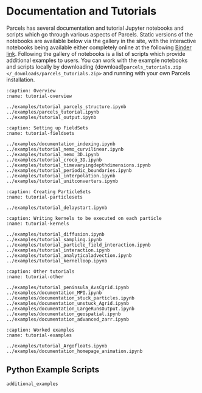 # Documentation and Tutorials

Parcels has several documentation and tutorial Jupyter notebooks and scripts which go through various aspects of Parcels. Static versions of the notebooks are available below via the gallery in the site, with the interactive notebooks being available either completely online at the following [Binder link](https://mybinder.org/v2/gh/OceanParcels/parcels/main?labpath=docs%2Fexamples%2Fparcels_tutorial.ipynb). Following the gallery of notebooks is a list of scripts which provide additional examples to users. You can work with the example notebooks and scripts locally by downloading {download}`parcels_tutorials.zip </_downloads/parcels_tutorials.zip>` and running with your own Parcels installation.

```{nbgallery}
:caption: Overview
:name: tutorial-overview

../examples/tutorial_parcels_structure.ipynb
../examples/parcels_tutorial.ipynb
../examples/tutorial_output.ipynb
```

```{nbgallery}
:caption: Setting up FieldSets
:name: tutorial-fieldsets

../examples/documentation_indexing.ipynb
../examples/tutorial_nemo_curvilinear.ipynb
../examples/tutorial_nemo_3D.ipynb
../examples/tutorial_croco_3D.ipynb
../examples/tutorial_timevaryingdepthdimensions.ipynb
../examples/tutorial_periodic_boundaries.ipynb
../examples/tutorial_interpolation.ipynb
../examples/tutorial_unitconverters.ipynb
```

```{nbgallery}
:caption: Creating ParticleSets
:name: tutorial-particlesets

../examples/tutorial_delaystart.ipynb
```

```{nbgallery}
:caption: Writing kernels to be executed on each particle
:name: tutorial-kernels

../examples/tutorial_diffusion.ipynb
../examples/tutorial_sampling.ipynb
../examples/tutorial_particle_field_interaction.ipynb
../examples/tutorial_interaction.ipynb
../examples/tutorial_analyticaladvection.ipynb
../examples/tutorial_kernelloop.ipynb
```

```{nbgallery}
:caption: Other tutorials
:name: tutorial-other

../examples/tutorial_peninsula_AvsCgrid.ipynb
../examples/documentation_MPI.ipynb
../examples/documentation_stuck_particles.ipynb
../examples/documentation_unstuck_Agrid.ipynb
../examples/documentation_LargeRunsOutput.ipynb
../examples/documentation_geospatial.ipynb
../examples/documentation_advanced_zarr.ipynb
```

```{nbgallery}
:caption: Worked examples
:name: tutorial-examples

../examples/tutorial_Argofloats.ipynb
../examples/documentation_homepage_animation.ipynb
```

## Python Example Scripts

```{toctree}
additional_examples
```
